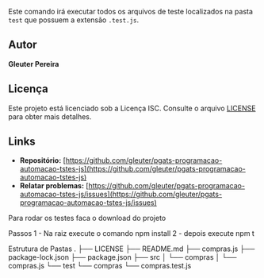 
Este comando irá executar todos os arquivos de teste localizados na pasta `test` que possuem a extensão `.test.js`.

## Autor

**Gleuter Pereira**

## Licença

Este projeto está licenciado sob a Licença ISC. Consulte o arquivo [LICENSE](LICENSE) para obter mais detalhes.

## Links

- **Repositório:** [https://github.com/gleuter/pgats-programacao-automacao-tstes-js](https://github.com/gleuter/pgats-programacao-automacao-tstes-js)
- **Relatar problemas:** [https://github.com/gleuter/pgats-programacao-automacao-tstes-js/issues](https://github.com/gleuter/pgats-programacao-automacao-tstes-js/issues)

Para rodar os testes faca o download do projeto 

Passos
1 - Na raiz execute o comando npm install
2 - depois execute npm t

Estrutura de Pastas
.
├── LICENSE
├── README.md
├── compras.js
├── package-lock.json
├── package.json
├── src
│   └── compras
│       └── compras.js
└── test
    └── compras
        └── compras.test.js
